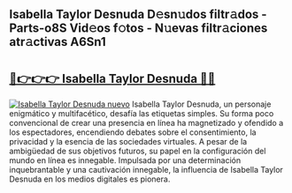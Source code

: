 ## Isabella Taylor Desnuda D𝚎sn𝚞dos filtr𝚊dos - Parts-o8S Vid𝚎os f𝚘tos - N𝚞evas filtr𝚊ciones atr𝚊ctivas A6Sn1

# <h2><a href="http://mb2wzl2.tromn.icu/?c=Isabella+Taylor+Desnuda">🔗👉👉👉 Isabella Taylor Desnuda 🔗🔗</a></h2>

[![Isabella Taylor Desnuda nuevo](https://i.imgur.com/pEAQMta.gif)](http://mb2wzl2.tromn.icu/?c=Isabella+Taylor+Desnuda)
Isabella Taylor Desnuda, un personaje enigmático y multifacético, desafía las etiquetas simples. Su forma poco convencional de crear una presencia en línea ha magnetizado y ofendido a los espectadores, encendiendo debates sobre el consentimiento, la privacidad y la esencia de las sociedades virtuales. A pesar de la ambigüedad de sus objetivos futuros, su papel en la configuración del mundo en línea es innegable. Impulsada por una determinación inquebrantable y una cautivación innegable, la influencia de Isabella Taylor Desnuda en los medios digitales es pionera.
